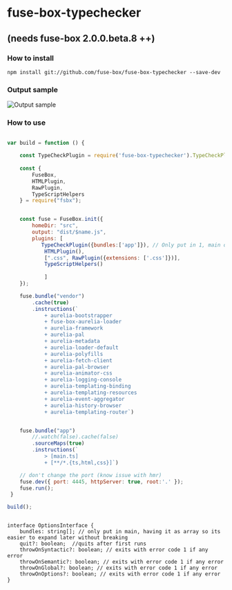 # fuse-box-typechecker

## (needs fuse-box 2.0.0.beta.8 ++)

### How to install
```npm install git://github.com/fuse-box/fuse-box-typechecker --save-dev```


### Output sample
![Output sample](https://github.com/fuse-box/fuse-box-typechecker/raw/master/image/sampleNew.png "Output sample")


### How to use
```javascript

var build = function () {

    const TypeCheckPlugin = require('fuse-box-typechecker').TypeCheckPlugin
    
    const {
        FuseBox,
        HTMLPlugin,
        RawPlugin,
        TypeScriptHelpers
    } = require("fsbx");


    const fuse = FuseBox.init({
        homeDir: "src",
        output: "dist/$name.js",
        plugins: [
           TypeCheckPlugin({bundles:['app']}), // Only put in 1, main one to "src" folder...
            HTMLPlugin(), 
            [".css", RawPlugin({extensions: ['.css']})], 
            TypeScriptHelpers()
            
            ]
    });

    fuse.bundle("vendor")
        .cache(true)
        .instructions(` 
            + aurelia-bootstrapper
            + fuse-box-aurelia-loader
            + aurelia-framework
            + aurelia-pal
            + aurelia-metadata
            + aurelia-loader-default
            + aurelia-polyfills
            + aurelia-fetch-client
            + aurelia-pal-browser
            + aurelia-animator-css
            + aurelia-logging-console 
            + aurelia-templating-binding 
            + aurelia-templating-resources 
            + aurelia-event-aggregator 
            + aurelia-history-browser 
            + aurelia-templating-router`) 


    fuse.bundle("app")
        //.watch(false).cache(false)
        .sourceMaps(true)
        .instructions(` 
            > [main.ts]
            + [**/*.{ts,html,css}]`)      

    // don't change the port (know issue with hmr)
    fuse.dev({ port: 4445, httpServer: true, root:'.' });
    fuse.run();
 }

build();

```

```

interface OptionsInterface {
    bundles: string[]; // only put in main, having it as array so its easier to expand later without breaking
    quit?: boolean;  //quits after first runs
    throwOnSyntactic?: boolean; // exits with error code 1 if any error
    throwOnSemantic?: boolean; // exits with error code 1 if any error
    throwOnGlobal?: boolean; // exits with error code 1 if any error
    throwOnOptions?: boolean; // exits with error code 1 if any error
}
```


